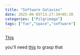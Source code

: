 ```yaml
---
title: "Software Galaxies"
date: 2025-06-05T13:27:39+05:30
categories: ["Pilgrimage"]
tags: ["fun","space","software"]
---
```


[This](https://anvaka.github.io/pm/#/?_k=ncqlmc)


you'll need [this](https://github.com/anvaka/pm/tree/master/about#software-galaxies-documentation) to grasp that

